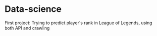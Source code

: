 # Data-science
First project: Trying to predict player's rank in League of Legends, using both API and crawling
